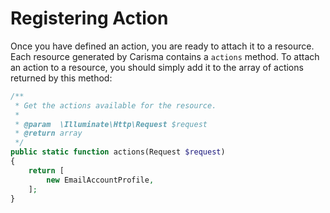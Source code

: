 # Registering Action

Once you have defined an action, you are ready to attach it to a resource. Each resource generated by Carisma contains a `actions` method. To attach an action to a resource, you should simply add it to the array of actions returned by this method:

```php
/**
 * Get the actions available for the resource.
 *
 * @param  \Illuminate\Http\Request $request
 * @return array
 */
public static function actions(Request $request)
{
    return [
        new EmailAccountProfile,
    ];
}
```
